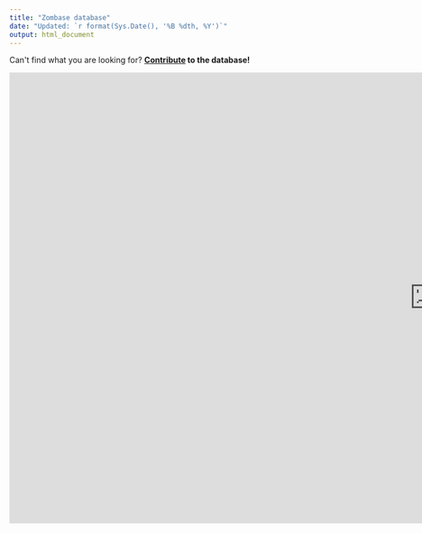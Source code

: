 ```yaml
---
title: "Zombase database"
date: "Updated: `r format(Sys.Date(), '%B %dth, %Y')`"
output: html_document
---
```


Can't find what you are looking for? **[Contribute](https://zombase.netlify.com/contribute/) to the database!**

<div><center><iframe src="https://gongcastro.shinyapps.io/data/" width="1500" height="800" style="border:none"></iframe></center></div>


